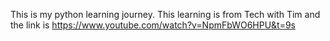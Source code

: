 This is my python learning journey.
This learning is from Tech with Tim and the link is
https://www.youtube.com/watch?v=NpmFbWO6HPU&t=9s
